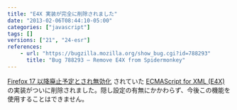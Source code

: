 ```yaml
---
title: "E4X 実装が完全に削除されました"
date: "2013-02-06T08:44:10-05:00"
categories: ["javascript"]
tags: []
versions: ["21", "24-esr"]
references:
    - url: "https://bugzilla.mozilla.org/show_bug.cgi?id=788293"
      title: "Bug 788293 – Remove E4X from Spidermonkey"
---
```

[Firefox 17 以降廃止予定とされ無効化](https://www.fxsitecompat.dev/ja/docs/2012/e4x-has-been-disabled/) されていた [ECMAScript for XML (E4X)](https://developer.mozilla.org/docs/E4X) の実装がついに削除されました。隠し設定の有無にかかわらず、今後この機能を使用することはできません。
